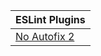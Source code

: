 <table>
  <thead>
    <tr>
      <th align="left">ESLint Plugins</th>
    </tr>
  </thead>
  <tbody>
    <tr>
      <td valign="top">
        <a href="./no-autofix-2">No Autofix 2</a>
      </td>
    </tr>
  </tbody>
</table>
